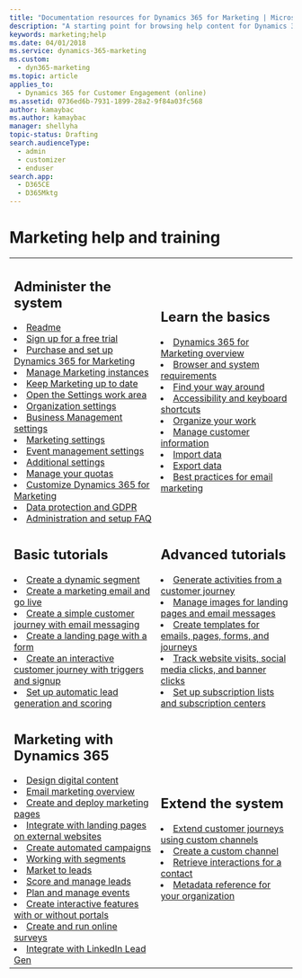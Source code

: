 ```yaml
---
title: "Documentation resources for Dynamics 365 for Marketing | Microsoft Docs"
description: "A starting point for browsing help content for Dynamics 365 for Marketing."
keywords: marketing;help
ms.date: 04/01/2018
ms.service: dynamics-365-marketing
ms.custom: 
  - dyn365-marketing
ms.topic: article
applies_to: 
  - Dynamics 365 for Customer Engagement (online)
ms.assetid: 0736ed6b-7931-1899-28a2-9f84a03fc568
author: kamaybac
ms.author: kamaybac
manager: shellyha
topic-status: Drafting
search.audienceType: 
  - admin
  - customizer
  - enduser
search.app: 
  - D365CE
  - D365Mktg
---
```


# Marketing help and training

<table>

<tr><td>

<h2>Administer the system</h2>
<li><a href="readme.md" data-raw-source="[Readme)](readme.md)">Readme</a></li>
<li><a href="trial-signup.md" data-raw-source="[Sign up for a free trial](trial-signup.md)">Sign up for a free trial</a></li>
<li><a href="purchase-setup.md" data-raw-source="[Purchase and set up Dynamics 365 for Marketing](purchase-setup.md)">Purchase and set up Dynamics 365 for Marketing</a></li>
<li><a href="manage-marketing-instances.md" data-raw-source="[Manage Marketing instances](manage-marketing-instances.md)">Manage Marketing instances</a></li>
<li><a href="apply-updates.md" data-raw-source="[Keep Marketing up to date](apply-updates.md)">Keep Marketing up to date</a></li>
<li><a href="open-advanced-settings.md" data-raw-source="[Open the Settings work area](open-advanced-settings.md)">Open the Settings work area</a></li>
<li><a href="organization-settings.md" data-raw-source="[Organization settings](organization-settings.md)">Organization settings</a></li>
<li><a href="business-management-settings.md" data-raw-source="[Business Management settings](business-management-settings.md)">Business Management settings</a></li>
<li><a href="marketing-settings.md" data-raw-source="[Marketing settings](marketing-settings.md)">Marketing settings</a></li>
<li><a href="events-settings.md" data-raw-source="[Event management settings](events-settings.md)">Event management settings</a></li>
<li><a href="additional-settings.md" data-raw-source="[Additional settings](additional-settings.md)">Additional settings</a></li>
<li><a href="quota-management.md" data-raw-source="[Manage your quotas](quota-management.md)">Manage your quotas</a></li>
<li><a href="customize.md" data-raw-source="[Customize Dynamics 365 for Marketing](customize.md)">Customize Dynamics 365 for Marketing</a></li>
<li><a href="gdpr.md" data-raw-source="[Data protection and GDPR](gdpr.md)">Data protection and GDPR</a></li>
<li><a href="setup-troubleshooting.md" data-raw-source="[Administration and setup FAQ](setup-troubleshooting.md)">Administration and setup FAQ</a></li>

</td><td>

<h2>Learn the basics</h2>
<li><a href="overview.md" data-raw-source="[Dynamics 365 for Marketing overview](overview.md)">Dynamics 365 for Marketing overview</a></li>
<li><a href="browser-requirements.md" data-raw-source="[Browser and system requirements](browser-requirements.md)">Browser and system requirements</a></li>
<li><a href="navigation.md" data-raw-source="[Find your way around](navigation.md)">Find your way around</a></li>
<li><a href="designer-shortcuts.md" data-raw-source="[Accessibility and keyboard shortcuts](designer-shortcuts.md)">Accessibility and keyboard shortcuts</a></li>
<li><a href="organize-daily-work.md" data-raw-source="[Organize your work](organize-daily-work.md)">Organize your work</a></li>
<li><a href="manage-customer-information.md" data-raw-source="[Manage customer information](manage-customer-information.md)">Manage customer information</a></li>
<li> <a href="import-data.md" data-raw-source="[Import data](import-data.md)">Import data</a></li>
<li> <a href="export-data-word-excel.md" data-raw-source="[Export data](export-data-word-excel.md)">Export data</a></li>
<li><a href="get-ready-email-marketing.md" data-raw-source="[Best practices for email marketing](get-ready-email-marketing.md)">Best practices for email marketing</a></li>

</td></tr>
<tr><td>

<h2>Basic tutorials</h2>
<li><a href="create-segment.md" data-raw-source="[Create a dynamic segment](create-segment.md)">Create a dynamic segment</a></li>
<li><a href="create-marketing-email.md" data-raw-source="[Create a marketing email and go live](create-marketing-email.md)">Create a marketing email and go live</a></li>
<li><a href="create-simple-customer-journey.md" data-raw-source="[Create a simple customer journey with email messaging](create-simple-customer-journey.md)">Create a simple customer journey with email messaging</a></li>
<li><a href="create-landing-page.md" data-raw-source="[Create a landing page with a form](create-landing-page.md)">Create a landing page with a form</a></li>
<li><a href="create-interactive-customer-journey.md" data-raw-source="[Create an interactive customer journey with triggers and signup](create-interactive-customer-journey.md)">Create an interactive customer journey with triggers and signup</a></li>
<li><a href="set-up-lead-scoring.md" data-raw-source="[Set up automatic lead generation and scoring](set-up-lead-scoring.md)">Set up automatic lead generation and scoring</a></li>

</td><td>

<h2>Advanced tutorials</h2>
<li><a href="generate-activities-from-customer-journey.md" data-raw-source="[Generate activities from a customer journey](generate-activities-from-customer-journey.md)">Generate activities from a customer journey</a></li>
<li><a href="manage-images.md" data-raw-source="[Manage images for landing pages and email messages](manage-images.md)">Manage images for landing pages and email messages</a></li>
<li><a href="create-templates.md" data-raw-source="[Create templates for emails, pages, forms, and journeys](create-templates.md)">Create templates for emails, pages, forms, and journeys</a></li>
<li><a href="track-online-behavior.md" data-raw-source="[Track website visits, social media clicks, and banner clicks](track-online-behavior.md)">Track website visits, social media clicks, and banner clicks</a></li>
<li><a href="set-up-subscription-center.md" data-raw-source="[Set up subscription lists and subscription centers](set-up-subscription-center.md)">Set up subscription lists and subscription centers</a></li>

</td></tr>

<tr><td>
<h2>Marketing with Dynamics 365</h2>
<li><a href="design-digital-content.md" data-raw-source="[Design digital content](design-digital-content.md)">Design digital content</a></li>
<li><a href="prepare-marketing-emails.md" data-raw-source="[Email marketing overview](prepare-marketing-emails.md)">Email marketing overview</a></li>
<li><a href="create-deploy-marketing-pages.md" data-raw-source="[Create and deploy marketing pages](create-deploy-marketing-pages.md)">Create and deploy marketing pages</a></li>
<li><a href="embed-forms.md" data-raw-source="[Integrate with landing pages on external websites](embed-forms.md)">Integrate with landing pages on external websites</a></li>
<li><a href="customer-journeys-create-automated-campaigns.md" data-raw-source="[Create automated campaigns](customer-journeys-create-automated-campaigns.md)">Create automated campaigns</a></li>
<li><a href="segmentation-lists-subscriptions.md" data-raw-source="[Working with segments](segmentation-lists-subscriptions.md)">Working with segments</a></li>
<li><a href="market-to-leads.md" data-raw-source="[Market to leads](market-to-leads.md)">Market to leads</a></li>
<li><a href="score-manage-leads.md" data-raw-source="[Score and manage leads](score-manage-leads.md)">Score and manage leads</a></li>
<li><a href="event-management.md" data-raw-source="[Plan and manage events](event-management.md)">Plan and manage events</a></li>
<li><a href="portals.md" data-raw-source="[Create interactive features with or without portals](portals.md)">Create interactive features with or without portals</a></li>
<li><a href="surveys.md" data-raw-source="[Create and run online surveys](surveys.md)">Create and run online surveys</a></li>
<li><a href="linkedin-lead-gen-integration.md" data-raw-source="[Integrate with LinkedIn Lead Gen](linkedin-lead-gen-integration.md)">Integrate with LinkedIn Lead Gen</a></li>

</td><td>

<h2>Extend the system</h2>
<li><a href="developer/extend-customer-journeys-custom-channels.md" data-raw-source="[Extend customer journeys using custom channels](developer/extend-customer-journeys-custom-channels.md)">Extend customer journeys using custom channels</a></li>
<li><a href="developer/create-custom-channel.md" data-raw-source="[Create a custom channel](developer/create-custom-channel.md)">Create a custom channel</a></li>
<li><a href="developer/retrieve-interactions-contact.md" data-raw-source="[Retrieve interactions for a contact](developer/retrieve-interactions-contact.md)">Retrieve interactions for a contact</a></li>
<li><a href="developer/marketing-organization-metadata.md" data-raw-source="[Metadata reference for your organization](developer/marketing-organization-metadata.md)">Metadata reference for your organization</a></li>
</td></tr>
</table>
